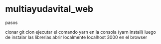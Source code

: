 # multiayudavital_web
pasos

clonar git clon
ejecutar el comando yarn en la consola (yarn install)
luego de instalar las librerias abrir localmente localhost 3000 en el browser
